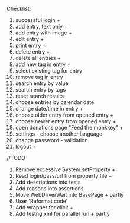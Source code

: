 Checklist:
1. successful login +
2. add entry, text only +
3. add entry with image +
4. edit entry +
5. print entry +
6. delete entry +
7. delete all entries +
8. add new tag in entry +
9. select existing tag for entry
10. remove tag in entry
11. search entry by value
12. search entry by tags
13. reset search results
14. choose entries by calendar date
15. change date/time in entry +
16. choose older entry from opened entry +
17. choose newer entry from opened entry +
18. open donations page "Feed the monkkey" +
19. settings - choose another language
20. change password - validation
21. logout +

//TODO

1. Remove excessive System.setProperty +
2. Read login/pass/url from property file +
3. Add descriptions into tests
4. Add reasons into assertions
5. Move WebDriverWait into BasePage + partly
6. User 'Reformat code'
7. Add wrapper for click +
8. Add testng.xml for parallel run + partly